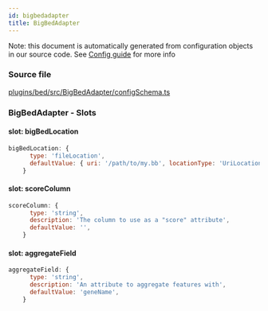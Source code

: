 ```yaml
---
id: bigbedadapter
title: BigBedAdapter
---
```


Note: this document is automatically generated from configuration objects in our
source code. See [Config guide](/docs/config_guide) for more info

### Source file

[plugins/bed/src/BigBedAdapter/configSchema.ts](https://github.com/GMOD/jbrowse-components/blob/main/plugins/bed/src/BigBedAdapter/configSchema.ts)

### BigBedAdapter - Slots

#### slot: bigBedLocation

```js
bigBedLocation: {
      type: 'fileLocation',
      defaultValue: { uri: '/path/to/my.bb', locationType: 'UriLocation' },
    }
```

#### slot: scoreColumn

```js
scoreColumn: {
      type: 'string',
      description: 'The column to use as a "score" attribute',
      defaultValue: '',
    }
```

#### slot: aggregateField

```js
aggregateField: {
      type: 'string',
      description: 'An attribute to aggregate features with',
      defaultValue: 'geneName',
    }
```

